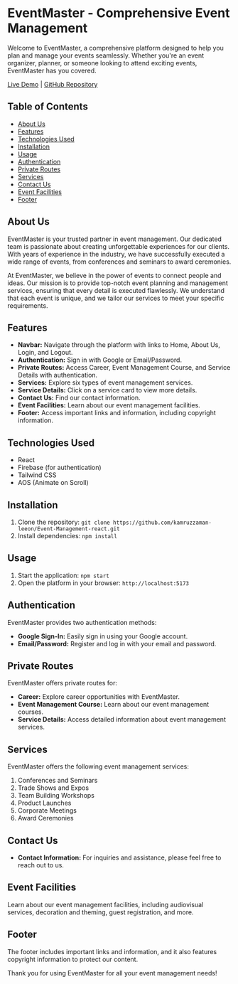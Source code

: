 # EventMaster - Comprehensive Event Management

Welcome to EventMaster, a comprehensive platform designed to help you plan and manage your events seamlessly. Whether you're an event organizer, planner, or someone looking to attend exciting events, EventMaster has you covered.

[Live Demo](https://event-master-319e2.web.app/) | [GitHub Repository](https://github.com/kamruzzaman-leeon/Event-Management-react.git)

## Table of Contents

- [About Us](#about-us)
- [Features](#features)
- [Technologies Used](#technologies-used)
- [Installation](#installation)
- [Usage](#usage)
- [Authentication](#authentication)
- [Private Routes](#private-routes)
- [Services](#services)
- [Contact Us](#contact-us)
- [Event Facilities](#event-facilities)
- [Footer](#footer)

## About Us

EventMaster is your trusted partner in event management. Our dedicated team is passionate about creating unforgettable experiences for our clients. With years of experience in the industry, we have successfully executed a wide range of events, from conferences and seminars to award ceremonies.

At EventMaster, we believe in the power of events to connect people and ideas. Our mission is to provide top-notch event planning and management services, ensuring that every detail is executed flawlessly. We understand that each event is unique, and we tailor our services to meet your specific requirements.

## Features

- **Navbar:** Navigate through the platform with links to Home, About Us, Login, and Logout.
- **Authentication:** Sign in with Google or Email/Password.
- **Private Routes:** Access Career, Event Management Course, and Service Details with authentication.
- **Services:** Explore six types of event management services.
- **Service Details:** Click on a service card to view more details.
- **Contact Us:** Find our contact information.
- **Event Facilities:** Learn about our event management facilities.
- **Footer:** Access important links and information, including copyright information.

## Technologies Used

- React
- Firebase (for authentication)
- Tailwind CSS
- AOS (Animate on Scroll)

## Installation

1. Clone the repository: `git clone https://github.com/kamruzzaman-leeon/Event-Management-react.git`
2. Install dependencies: `npm install`

## Usage

1. Start the application: `npm start`
2. Open the platform in your browser: `http://localhost:5173`

## Authentication

EventMaster provides two authentication methods:

- **Google Sign-In:** Easily sign in using your Google account.
- **Email/Password:** Register and log in with your email and password.

## Private Routes

EventMaster offers private routes for:

- **Career:** Explore career opportunities with EventMaster.
- **Event Management Course:** Learn about our event management courses.
- **Service Details:** Access detailed information about event management services.

## Services

EventMaster offers the following event management services:

1. Conferences and Seminars
2. Trade Shows and Expos
3. Team Building Workshops
4. Product Launches
5. Corporate Meetings
6. Award Ceremonies

## Contact Us

- **Contact Information:** For inquiries and assistance, please feel free to reach out to us.

## Event Facilities

Learn about our event management facilities, including audiovisual services, decoration and theming, guest registration, and more.

## Footer

The footer includes important links and information, and it also features copyright information to protect our content.

Thank you for using EventMaster for all your event management needs!
